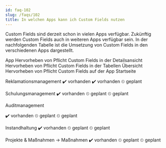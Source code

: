 ```yaml
---
id: faq-102
slug: /faqs/102
title: In welchen Apps kann ich Custom Fields nutzen
---
```

Custom Fields sind derzeit schon in vielen Apps verfügbar. Zukünftig werden Custom Fields auch in weiteren Apps verfügbar sein. In der nachfolgenden Tabelle ist die Umsetzung von Custom Fields in den verschiedenen Apps dargestellt.




App
Hervorheben von Pflicht Custom Fields in der Detailsansicht
Hervorheben von Pflicht Custom Fields in der Tabellen Übersicht
Hervorheben von Pflicht Custom Fields auf der App Startseite


Reklamationsmanagement
✔️ vorhanden
✔️ vorhanden
⏲ geplant


Schulungsmanagement
✔️ vorhanden
⏲ geplant
⏲ geplant




Auditmanagement


✔️ vorhanden
⏲ geplant
⏲ geplant


Instandhaltung
✔️ vorhanden
⏲ geplant
⏲ geplant


Projekte & Maßnahmen -> Maßnahmen
✔️ vorhanden
⏲ geplant
⏲ geplant


